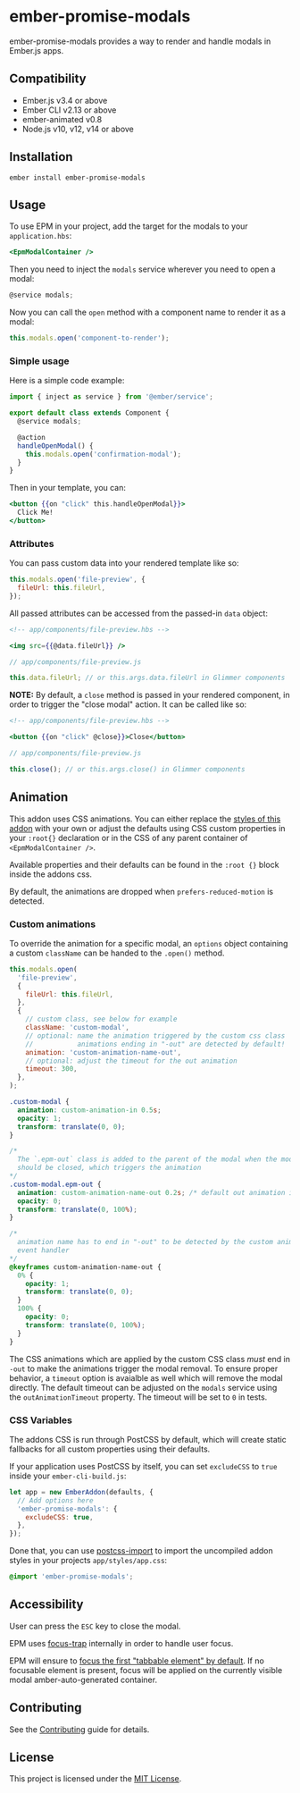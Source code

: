 # ember-promise-modals

ember-promise-modals provides a way to render and handle modals in Ember.js apps.

## Compatibility

- Ember.js v3.4 or above
- Ember CLI v2.13 or above
- ember-animated v0.8
- Node.js v10, v12, v14 or above

## Installation

```
ember install ember-promise-modals
```

## Usage

To use EPM in your project, add the target for the modals to your `application.hbs`:

```hbs
<EpmModalContainer />
```

Then you need to inject the `modals` service wherever you need to open a modal:

```javascript
@service modals;
```

Now you can call the `open` method with a component name to render it as a modal:

```javascript
this.modals.open('component-to-render');
```

### Simple usage

Here is a simple code example:

```javascript
import { inject as service } from '@ember/service';

export default class extends Component {
  @service modals;

  @action
  handleOpenModal() {
    this.modals.open('confirmation-modal');
  }
}
```

Then in your template, you can:

```handlebars
<button {{on "click" this.handleOpenModal}}>
  Click Me!
</button>
```

### Attributes

You can pass custom data into your rendered template like so:

```javascript
this.modals.open('file-preview', {
  fileUrl: this.fileUrl,
});
```

All passed attributes can be accessed from the passed-in `data` object:

```handlebars
<!-- app/components/file-preview.hbs -->

<img src={{@data.fileUrl}} />
```

```javascript
// app/components/file-preview.js

this.data.fileUrl; // or this.args.data.fileUrl in Glimmer components
```

**NOTE:** By default, a `close` method is passed in your rendered component, in
order to trigger the "close modal" action. It can be called like so:

```handlebars
<!-- app/components/file-preview.hbs -->

<button {{on "click" @close}}>Close</button>
```

```javascript
// app/components/file-preview.js

this.close(); // or this.args.close() in Glimmer components
```

## Animation

This addon uses CSS animations. You can either replace the
[styles of this addon](./addon/styles/ember-promise-modals.css) with your own
or adjust the defaults using CSS custom properties in your `:root{}`
declaration or in the CSS of any parent container of `<EpmModalContainer />`.

Available properties and their defaults can be found in the `:root {}` block inside the addons css.

By default, the animations are dropped when `prefers-reduced-motion` is
detected.

### Custom animations

To override the animation for a specific modal, an `options` object containing
a custom `className` can be handed to the `.open()` method.

```javascript
this.modals.open(
  'file-preview',
  {
    fileUrl: this.fileUrl,
  },
  {
    // custom class, see below for example
    className: 'custom-modal',
    // optional: name the animation triggered by the custom css class
    //           animations ending in "-out" are detected by default!
    animation: 'custom-animation-name-out',
    // optional: adjust the timeout for the out animation
    timeout: 300,
  },
);
```

```css
.custom-modal {
  animation: custom-animation-in 0.5s;
  opacity: 1;
  transform: translate(0, 0);
}

/* 
  The `.epm-out` class is added to the parent of the modal when the modal 
  should be closed, which triggers the animation
*/
.custom-modal.epm-out {
  animation: custom-animation-name-out 0.2s; /* default out animation is 2s */
  opacity: 0;
  transform: translate(0, 100%);
}

/* 
  animation name has to end in "-out" to be detected by the custom animationend 
  event handler 
*/
@keyframes custom-animation-name-out {
  0% {
    opacity: 1;
    transform: translate(0, 0);
  }
  100% {
    opacity: 0;
    transform: translate(0, 100%);
  }
}
```

The CSS animations which are applied by the custom CSS class _must_ end in
`-out` to make the animations trigger the modal removal. To ensure proper
behavior, a `timeout` option is avaialble as well which will remove the modal
directly. The default timeout can be adjusted on the `modals` service using the
`outAnimationTimeout` property. The timeout will be set to `0` in tests.

### CSS Variables

The addons CSS is run through PostCSS by default, which will create static
fallbacks for all custom properties using their defaults.

If your application uses PostCSS by itself, you can set `excludeCSS` to `true`
inside your `ember-cli-build.js`:

```js
let app = new EmberAddon(defaults, {
  // Add options here
  'ember-promise-modals': {
    excludeCSS: true,
  },
});
```

Done that, you can use [postcss-import](https://github.com/postcss/postcss-import)
to import the uncompiled addon styles in your projects `app/styles/app.css`:

```css
@import 'ember-promise-modals';
```

## Accessibility

User can press the `ESC` key to close the modal.

EPM uses [focus-trap](https://github.com/davidtheclark/focus-trap) internally
in order to handle user focus.

EPM will ensure to [focus the first "tabbable element" by default](https://www.w3.org/TR/wai-aria-practices-1.1/#dialog_modal).
If no focusable element is present, focus will be applied on the currently
visible modal amber-auto-generated container.

## Contributing

See the [Contributing](CONTRIBUTING.md) guide for details.

## License

This project is licensed under the [MIT License](LICENSE.md).
